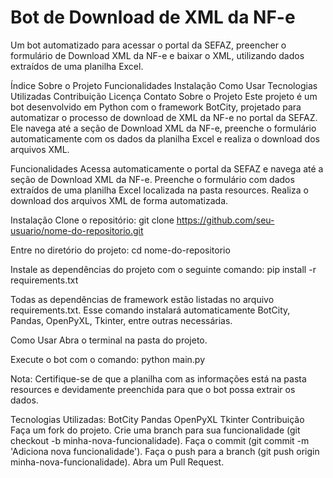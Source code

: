 # Bot de Download de XML da NF-e
Um bot automatizado para acessar o portal da SEFAZ, preencher o formulário de Download XML da NF-e e baixar o XML, utilizando dados extraídos de uma planilha Excel.

Índice
Sobre o Projeto
Funcionalidades
Instalação
Como Usar
Tecnologias Utilizadas
Contribuição
Licença
Contato
Sobre o Projeto
Este projeto é um bot desenvolvido em Python com o framework BotCity, projetado para automatizar o processo de download de XML da NF-e no portal da SEFAZ. Ele navega até a seção de Download XML da NF-e, preenche o formulário automaticamente com os dados da planilha Excel e realiza o download dos arquivos XML.

Funcionalidades
Acessa automaticamente o portal da SEFAZ e navega até a seção de Download XML da NF-e.
Preenche o formulário com dados extraídos de uma planilha Excel localizada na pasta resources.
Realiza o download dos arquivos XML de forma automatizada.

Instalação
Clone o repositório:
git clone https://github.com/seu-usuario/nome-do-repositorio.git

Entre no diretório do projeto:
cd nome-do-repositorio

Instale as dependências do projeto com o seguinte comando:
pip install -r requirements.txt

Todas as dependências de framework estão listadas no arquivo requirements.txt. Esse comando instalará automaticamente BotCity, Pandas, OpenPyXL, Tkinter, entre outras necessárias.

Como Usar
Abra o terminal na pasta do projeto.

Execute o bot com o comando:
python main.py

Nota: Certifique-se de que a planilha com as informações está na pasta resources e devidamente preenchida para que o bot possa extrair os dados.

Tecnologias Utilizadas:
BotCity
Pandas
OpenPyXL
Tkinter
Contribuição
Faça um fork do projeto.
Crie uma branch para sua funcionalidade (git checkout -b minha-nova-funcionalidade).
Faça o commit (git commit -m 'Adiciona nova funcionalidade').
Faça o push para a branch (git push origin minha-nova-funcionalidade).
Abra um Pull Request.
